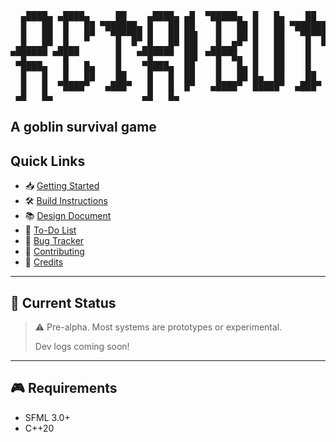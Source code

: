 <pre>
  ▄████▄ ▄████▄     ██    ▄████▄ ▄█  ▀█████▄  █   █▄    ██    ▄█  ▄████▄ █▄▄▄       ▄█  ▄█  ▄  
  █   ██  █   ██ ▀██████▄ █   ██ ██    █   ██ █   ██ ▀██████▄ ██  █   ██ █▀▀▀█▄     ██  █   ██ 
  █   ██  █   █▀   ▀█▀▀██ █   ██ ██▌   █   ██ █   ██   ▀█▀▀██ ██▌ █   ██ █   ██     ██▌ █   ██ 
 ▄█▄▄▄█▀ ▄█▄▄       █  ▀ ▄█▄▄▄█▀ ██▌  ▄█▄▄█▀  █   ██    █  ▀  ██▌ █   ██ █   ██     ██▌ █   ██ 
▀▀█▀▀▀▀ ▀▀█▀▀       █   ▀▀█▀▀▀▀  ██▌ ▀▀█▀▀█▄  █   ██    █     ██▌ █   ██ █   ██     ██▌ █   ██ 
 ▀████▄   █   █▄    █    ▀████▄  ██    █   █▄ █   ██    █     ██  █   ██ █   ██     ██  █   ██ 
  █   █   █   ██    ██    █   █  ██    █   ██ █▄  ██    ██    ██  █   ██ █   ██     ██  █   ██ 
  █   █  ▀████▀   ▄███▀   █   █  █▀   ▄████▀  █████▀  ▄███▀   █▀  ▀████▀ ▀█  █▀     █▀   ▀███▀  
 ▄█   █▄                 ▄█   █▄
</pre>
A goblin survival game
---
## Quick Links
- 📥 [Getting Started](docs/GETTING_STARTED.md)
- 🛠️ [Build Instructions](docs/BUILD.md)
- 📚 [Design Document](docs/DESIGN.md)
- 🧠 [To-Do List](docs/TODO.md)
- 🐞 [Bug Tracker](https://github.com/yourname/retributionIV/issues)
- 🤝 [Contributing](docs/CONTRIBUTING.md)
- 👥 [Credits](docs/CREDITS.md)
---
## 🚧 Current Status
> ⚠️ Pre-alpha. Most systems are prototypes or experimental.
>
> Dev logs coming soon!
---
## 🎮 Requirements

- SFML 3.0+
- C++20